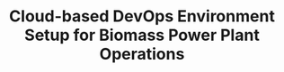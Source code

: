 ---
title: Cloud-based DevOps Environment Setup for Biomass Power Plant Operations
Project Duration:  2023.06 ~ 
Project Overview: Integration of existing and new sensor operational data from Biomass power plants into an AWS Cloud environment with DevOps and CI/CD capabilities
Applied Technologies: AWS CDK, Python, Lambda, S3, Airflow, QuickSight
Key Roles: DevOps Environment Developer, Data Visualization Developer
screenshots: ["/BIOMASS-PROJECT1.png", "/BIOMASS-PROJECT2.png"] 
---